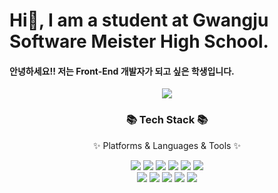 # Hi👋, I am a student at Gwangju Software Meister High School.
<h4>안녕하세요!! 저는 Front-End 개발자가 되고 싶은 학생입니다.</h4>

<div align=center>
	<img src="https://capsule-render.vercel.app/api?type=waving&color=auto&height=200&section=header&text=Taerang%20Github!&fontSize=90" />	
</div>
<div align=center>
	<h3>📚 Tech Stack 📚</h3>
	<p>✨ Platforms & Languages & Tools ✨</p>
</div>

<div align=center>  
  <img src="https://img.shields.io/badge/C-A8B9CC?style=flat&logo=C&logoColor=white"/>
  <img src="https://img.shields.io/badge/HTML5-E34F26?style=flat&logo=HTML5&logoColor=white"/>
  <img src="https://img.shields.io/badge/CSS3-1572B6?style=flat&logo=CSS3&logoColor=white"/>
  <img src="https://img.shields.io/badge/JavaScript-F7DF1E?style=flat&logo=JavaScript&logoColor=white"/>
  <img src="https://img.shields.io/badge/React-61DAFB?style=flat&logo=React&logoColor=white"/>
  <img src="https://img.shields.io/badge/TypeScript-3178C6?style=flat&logo=TypeScript&logoColor=white"/>
	<br/>
  <img src="https://img.shields.io/badge/NextJs-000000?style=flat&logo=nextdotjs&logoColor=white"/>
  <img src="https://img.shields.io/badge/Storybook-FF4785?style=flat&logo=storybook&logoColor=white"/>
  <img src="https://img.shields.io/badge/Tistory-000000?style=flat&logo=tistory&logoColor=white"/>
  <img src="https://img.shields.io/badge/StyleCompoent-DB7093?style=flat&logo=styledcomponents&logoColor=white"/>
  <img src="https://img.shields.io/badge/Prettier-F7B93E?style=flat&logo=prettier&logoColor=white"/>
  
</div>



